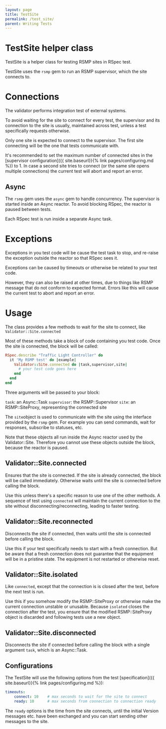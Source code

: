 ```yaml
---
layout: page
title: TestSite
permalink: /test_site/
parent: Writing Tests
---
```


# TestSite helper class

TestSite is a helper class for testing RSMP sites in RSpec test.

TestSite uses the `rsmp` gem to run an RSMP supervisor, which the site connects to.

# Connections
The validator performs integration test of external systems.

To avoid waiting for the site to connect for every test, the supervisor and its connection to the site is usually, maintained across test, unless a test specifically requests otherwise.

Only one site is expected to connect to the supervisor. The first
site connecting will be the one that tests communicate with.

It's recommended to set the maximum number of connected sites in the [supervisor configuration]({{ site.baseurl}}{% link pages/configuring.md %}) to 1. In case a second site tries to connect (or the same site opens multiple connections) the current test will abort and report an error.

## Async
The `rsmp` gem uses the `async` gem to handle concurrency. The supervisor is started inside an Async reactor. To avoid blocking RSpec, the reactor is paused between tests. 

Each RSpec test is run inside a separate Async task.

# Exceptions
Exceptions in you test code will be cause the test task to stop, and re-raise the exception outside the reactor so that RSpec sees it.

Exceptions can be caused by timeouts or otherwise be related to your test code.

However, they can also be raised at other times, due to things like RSMP message that do not conform to expected format. Errors like this will cause the current test to abort and report an error.

# Usage
The class provides a few methods to wait for the site to connect, like `Validator::Site.connected`

Most of these methods take a block of code containing you test code. Once the site is connected, the block will be called:

```ruby
RSpec.describe "Traffic Light Controller" do
  it 'My RSMP test' do |example|
    Validator::Site.connected do |task,supervisor,site|
      # your test code goes here
    end
  end
end
```

Three arguments will be passed to your block:

`task`: an Async::Task
`supervisor`: the RSMP::Supervisor
`site`: an RSMP::SiteProxy, representing the connected site

The `site`object is used to communicate with the site using the interface provided by the `rsmp` gem. For example you can send commands, wait for responses, subscribe to statuses, etc.

Note that these objects all run inside the Async reactor used by the Validator::Site. Therefore you cannot use these objects outside the block, because the reactor is paused.

## Validator::Site.connected
Ensures that the site is connected. If the site is already connected, the block will be called immediately. Otherwise waits until the site is connected before calling the block.

Use this unless there's a specific reason to use one of the other methods. A sequence of test using `connected` will  maintain the current connection to the site without disconnecting/reconnecting, leading to faster testing.

## Validator::Site.reconnected
Disconnects the site if connected, then waits until the site is connected before calling the block.

Use this if your test specifically needs to start with a fresh connection. But be aware that a fresh connection does not guarantee that the equipment will be in a pristine state. The equipment is not restarted or otherwise reset.

## Validator::Site.isolated
Like `connected`, except that the connection is is closed after the test, before the next test is run.

Use this if you somehow modify the RSMP::SiteProxy or otherwise make the current connection unstable or unusable. Because `isolated` closes the connection after the test, you ensure that the modified RSMP::SiteProxy object is discarded and following tests use a new object.

## Validator::Site.disconnected
Disconnects the site if connected before calling the block with a single argument `task`, which is an Async::Task.

## Configurations
The TestSite will use the following options from the test [specification]({{ site.baseurl}}{% link pages/configuring.md %}):

```yaml
timeouts:
    connect: 10    # max seconds to wait for the site to connect
    ready: 10      # max seconds from connection to connection ready
```

The `ready` options is the time from the site connects, until the initial Version messages etc. have been exchanged and you can start sending other messages to the site.



